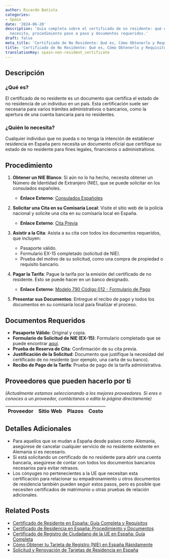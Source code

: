 ```yaml
---
author: Ricardo Batista
categories:
- Spain
date: '2024-06-20'
description: 'Guía completa sobre el certificado de no residente: qué es, quién lo
  necesita, procedimiento paso a paso y documentos requeridos.'
draft: false
meta_title: 'Certificado de No Residente: Qué es, Cómo Obtenerlo y Requisitos'
title: 'Certificado de No Residente: Qué es, Cómo Obtenerlo y Requisitos'
translationKey: spain-non-resident_certificate
---
```



## Descripción

### ¿Qué es?
El certificado de no residente es un documento que certifica el estado de no residencia de un individuo en un país. Esta certificación suele ser necesaria para varios trámites administrativos o bancarios, como la apertura de una cuenta bancaria para no residentes.

### ¿Quién lo necesita?
Cualquier individuo que no pueda o no tenga la intención de establecer residencia en España pero necesita un documento oficial que certifique su estado de no residente para fines legales, financieros o administrativos.

## Procedimiento

1. **Obtener un NIE Blanco**: Si aún no lo ha hecho, necesita obtener un Número de Identidad de Extranjero (NIE), que se puede solicitar en los consulados españoles.
   - **Enlace Externo**: [Consulados Españoles](https://www.exteriores.gob.es/es/EmbajadasConsulados/Paginas/index.aspx)

2. **Solicitar una Cita en su Comisaría Local**: Visite el sitio web de la policía nacional y solicite una cita en su comisaría local en España. 
   - **Enlace Externo**: [Cita Previa](https://sede.administracionespublicas.gob.es/pagina/index/directorio/icpplus)

3. **Asistir a la Cita**: Asista a su cita con todos los documentos requeridos, que incluyen:
   - Pasaporte válido.
   - Formulario EX-15 completado (solicitud de NIE).
   - Prueba del motivo de su solicitud, como una compra de propiedad o requisito bancario.

4. **Pagar la Tarifa**: Pague la tarifa por la emisión del certificado de no residente. Esto se puede hacer en un banco designado.
   - **Enlace Externo**: [Modelo 790 Código 012 - Formulario de Pago](https://sede.policia.gob.es/Tasa790_012/)

5. **Presentar sus Documentos**: Entregue el recibo de pago y todos los documentos en su comisaría local para finalizar el proceso.

## Documentos Requeridos

- **Pasaporte Válido**: Original y copia.
- **Formulario de Solicitud de NIE (EX-15)**: Formulario completado que se puede encontrar [aquí](https://www.inclusion.gob.es/documents/410169/2156469/15-Formulario_NIE_y_certificados.pdf).
- **Prueba de Reserva de Cita**: Confirmación de su cita previa.
- **Justificación de la Solicitud**: Documento que justifique la necesidad del certificado de no residente (por ejemplo, una carta de su banco).
- **Recibo de Pago de la Tarifa**: Prueba de pago de la tarifa administrativa.

## Proveedores que pueden hacerlo por ti

_(Actualmente estamos seleccionando a los mejores proveedores. Si eres o conoces a un proveedor, contáctanos o edita la página directamente)_

| Proveedor        |     Sitio Web     |     Plazos    |       Costo      |
| --------------- | --------------- |  :-------------: | :-------------: |

## Detalles Adicionales

- Para aquellos que se mudan a España desde países como Alemania, asegúrese de cancelar cualquier servicio de no residente existente en Alemania si es necesario.
- Si está solicitando un certificado de no residente para abrir una cuenta bancaria, asegúrese de contar con todos los documentos bancarios necesarios para evitar retrasos.
- Los cónyuges no pertenecientes a la UE que necesitan esta certificación para relacionar su empadronamiento u otros documentos de residencia también pueden seguir estos pasos, pero es posible que necesiten certificados de matrimonio u otras pruebas de relación adicionales.


## Related Posts

- [Certificado de Residente en España: Guía Completa y Requisitos](https://tramitit.com/es/guides/spain/certificado_de_residente/)
- [Certificado de Residencia en España: Procedimiento y Documentos](https://tramitit.com/es/guides/spain/certificado_de_empadronamiento/)
- [Certificado de Registro de Ciudadano de la UE en España: Guía Completa](https://tramitit.com/es/guides/spain/certificado_de_registro_de_ciudadano_de_la_ue/)
- [Cómo Obtener tu Tarjeta de Registro (NIE) en España Rápidamente](https://tramitit.com/es/guides/spain/cédula_de_inscripción/)
- [Solicitud y Renovación de Tarjetas de Residencia en España](https://tramitit.com/es/guides/spain/tarjeta_inicial_o_renovación_residencia_o_residencia_y_trabajo/)